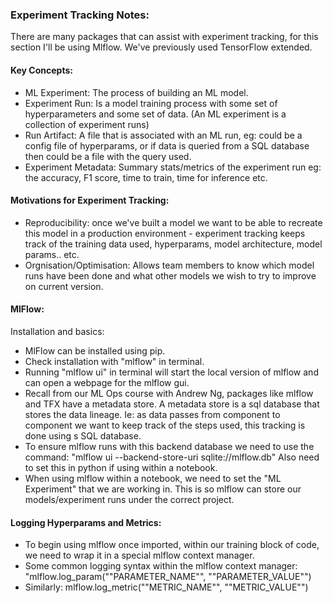 ### Experiment Tracking Notes: 

There are many packages that can assist with experiment tracking, for this section I'll be using Mlflow. We've previously used TensorFlow extended. 

#### Key Concepts:

- ML Experiment: The process of building an ML model. 
- Experiment Run: Is a model training process with some set of hyperparameters and some set of data. (An ML experiment is a collection of experiment runs)
- Run Artifact: A file that is associated with an ML run, eg: could be a config file of hyperparams, or if data is queried from a SQL database then could be a file with the query used. 
- Experiment Metadata: Summary stats/metrics of the experiment run eg: the accuracy, F1 score, time to train, time for inference etc. 

#### Motivations for Experiment Tracking:

- Reproducibility: once we've built a model we want to be able to recreate this model in a production environment - experiment tracking keeps track of the training data used, hyperparams, model architecture, model params.. etc. 
- Orgnisation/Optimisation: Allows team members to know which model runs have been done and what other models we wish to try to improve on current version. 

#### MlFlow:

Installation and basics:

- MlFlow can be installed using pip. 
- Check installation with "mlflow" in terminal. 
- Running "mlflow ui" in terminal will start the local version of mlflow and can open a webpage for the mlflow gui. 
- Recall from our ML Ops course with Andrew Ng, packages like mlflow and TFX have a metadata store. A metadata store is a sql database that stores the data lineage. Ie: as data passes from component to component we want to keep track of the steps used, this tracking is done using s SQL database. 
- To ensure mlflow runs with this backend database we need to use the command: "mlflow ui --backend-store-uri sqlite://mlflow.db" Also need to set this in python if using within a notebook. 
- When using mlflow within a notebook, we need to set the "ML Experiment" that we are working in. This is so mlflow can store our models/experiment runs under the correct project. 

#### Logging Hyperparams and Metrics:

- To begin using mlflow once imported, within our training block of code, we need to wrap it in a special mlflow context manager. 
- Some common logging syntax within the mlflow context manager: "mlflow.log_param(""PARAMETER_NAME"", ""PARAMETER_VALUE"")
- Similarly: mlflow.log_metric(""METRIC_NAME"", ""METRIC_VALUE"")

